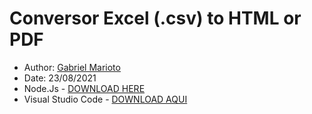 # Conversor Excel (.csv) to HTML or PDF

- Author: [Gabriel Marioto](https://github.com/GabrielMarioto) <br>
- Date: 23/08/2021 <br>
- Node.Js - [DOWNLOAD HERE](https://nodejs.org/en/download/) <br>
- Visual Studio Code - [DOWNLOAD AQUI](https://code.visualstudio.com/download) <br>